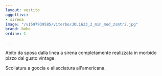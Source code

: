 ```yaml
---
layout: vestito
aggettivi:
- sirena
image: "/v1597939585/viterbo/JOL1623_2_min_mod_zsmtr2.jpg"
brand: boho
ordine: 1

---
```

Abito da sposa dalla linea a sirena completamente realizzata in morbido pizzo dal gusto vintage.

Scollatura a goccia e allacciatura all'americana.